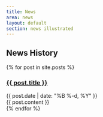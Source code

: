 ```yaml
---
title: News
area: news
layout: default
section: news illustrated
---
```


## News History

{% for post in site.posts %}
<article>
    <h3 id="latest-news"><a href="{{ post.url }}">{{ post.title }}</a></h3>
    <div class="date">{{ post.date | date: "%B %-d, %Y" }}</div>
    {{ post.content }}
</article>
{% endfor %}
